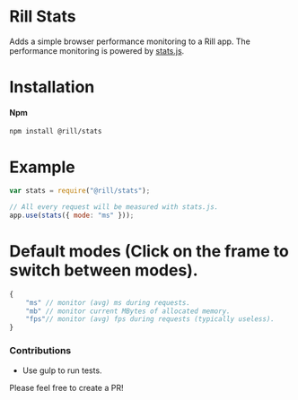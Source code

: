 # Rill Stats

Adds a simple browser performance monitoring to a Rill app.
The performance monitoring is powered by [stats.js](https://github.com/mrdoob/stats.js).

# Installation

#### Npm
```console
npm install @rill/stats
```

# Example

```javascript
var stats = require("@rill/stats");

// All every request will be measured with stats.js.
app.use(stats({ mode: "ms" }));
```

# Default modes (Click on the frame to switch between modes).

```js
{
	"ms" // monitor (avg) ms during requests.
	"mb" // monitor current MBytes of allocated memory.
	"fps"// monitor (avg) fps during requests (typically useless).
}
```

### Contributions

* Use gulp to run tests.

Please feel free to create a PR!
